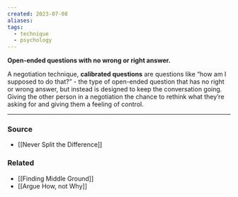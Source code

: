 ```yaml
---
created: 2023-07-08
aliases: 
tags:
  - technique
  - psychology
---
```

**Open-ended questions with no wrong or right answer.**

A negotiation technique, **calibrated questions** are questions like “how am I supposed to do that?” - the type of open-ended question that has no right or wrong answer, but instead is designed to keep the conversation going. Giving the other person in a negotiation the chance to rethink what they’re asking for and giving them a feeling of control.

****
### Source
- [[Never Split the Difference]]

### Related
- [[Finding Middle Ground]]
- [[Argue How, not Why]]